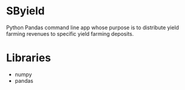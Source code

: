 # SByield
Python Pandas command line app whose purpose is to distribute yield farming revenues to specific yield farming deposits.

# Libraries
* numpy
* pandas
